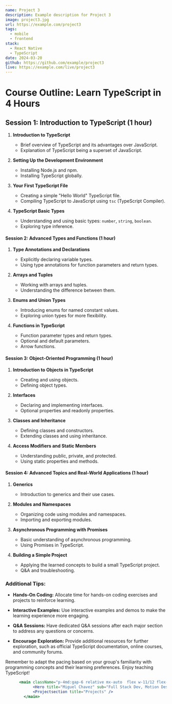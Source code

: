 ```yaml
---
name: Project 3
description: Example description for Project 3
image: project3.jpg
url: https://example.com/project3
tags:
  - mobile
  - frontend
stack:
  - React Native
  - TypeScript
date: 2024-03-20
github: https://github.com/example/project3
live: https://example.com/live/project3
---
```



# **Course Outline: Learn TypeScript in 4 Hours**

## **Session 1: Introduction to TypeScript (1 hour)**

1. **Introduction to TypeScript**
   - Brief overview of TypeScript and its advantages over JavaScript.
   - Explanation of TypeScript being a superset of JavaScript.

2. **Setting Up the Development Environment**
   - Installing Node.js and npm.
   - Installing TypeScript globally.

3. **Your First TypeScript File**
   - Creating a simple "Hello World" TypeScript file.
   - Compiling TypeScript to JavaScript using `tsc` (TypeScript Compiler).

4. **TypeScript Basic Types**
   - Understanding and using basic types: `number`, `string`, `boolean`.
   - Exploring type inference.

#### **Session 2: Advanced Types and Functions (1 hour)**

1. **Type Annotations and Declarations**
   - Explicitly declaring variable types.
   - Using type annotations for function parameters and return types.

2. **Arrays and Tuples**
   - Working with arrays and tuples.
   - Understanding the difference between them.

3. **Enums and Union Types**
   - Introducing enums for named constant values.
   - Exploring union types for more flexibility.

4. **Functions in TypeScript**
   - Function parameter types and return types.
   - Optional and default parameters.
   - Arrow functions.

#### **Session 3: Object-Oriented Programming (1 hour)**

1. **Introduction to Objects in TypeScript**
   - Creating and using objects.
   - Defining object types.

2. **Interfaces**
   - Declaring and implementing interfaces.
   - Optional properties and readonly properties.

3. **Classes and Inheritance**
   - Defining classes and constructors.
   - Extending classes and using inheritance.

4. **Access Modifiers and Static Members**
   - Understanding public, private, and protected.
   - Using static properties and methods.

#### **Session 4: Advanced Topics and Real-World Applications (1 hour)**

1. **Generics**
   - Introduction to generics and their use cases.

2. **Modules and Namespaces**
   - Organizing code using modules and namespaces.
   - Importing and exporting modules.

3. **Asynchronous Programming with Promises**
   - Basic understanding of asynchronous programming.
   - Using Promises in TypeScript.

4. **Building a Simple Project**
   - Applying the learned concepts to build a small TypeScript project.
   - Q&A and troubleshooting.

### **Additional Tips:**

- **Hands-On Coding:** Allocate time for hands-on coding exercises and projects to reinforce learning.

- **Interactive Examples:** Use interactive examples and demos to make the learning experience more engaging.

- **Q&A Sessions:** Have dedicated Q&A sessions after each major section to address any questions or concerns.

- **Encourage Exploration:** Provide additional resources for further exploration, such as official TypeScript documentation, online courses, and community forums.

Remember to adapt the pacing based on your group's familiarity with programming concepts and their learning preferences. Enjoy teaching TypeScript!

```jsx
      <main className="p-4md:gap-6 relative mx-auto  flex w-11/12 flex-col items-center gap-2 overflow-hidden  md:w-10/12 lg:w-7/12 ">
            <Hero title="Miguel Chavez" sub="Full Stack Dev, Motion Designer and a bit more" />
            <Projectsection title="Projects" />
        </main>
```
